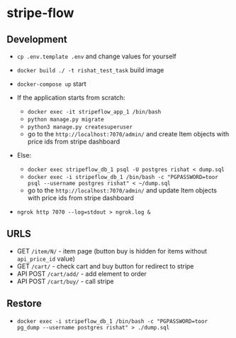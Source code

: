 stripe-flow
===========

Development
-----------

* `cp .env.template .env` and change values for yourself
* `docker build ./ -t rishat_test_task` build image
* `docker-compose up` start

* If the application starts from scratch:
    * `docker exec -it stripeflow_app_1 /bin/bash`
    * `python manage.py migrate`
    * `python3 manage.py createsuperuser` 
    * go to the `http://localhost:7070/admin/` and create Item objects with price ids from stripe dashboard
* Else:
    * `docker exec stripeflow_db_1 psql -U postgres rishat < dump.sql`
    * `docker exec -i stripeflow_db_1 /bin/bash -c "PGPASSWORD=toor psql --username postgres rishat" < ~/dump.sql`
    * go to the `http://localhost:7070/admin/` and update Item objects with price ids from stripe dashboard

* `ngrok http 7070 --log=stdout > ngrok.log &`

URLS
----

* GET `/item/N/` - item page (button buy is hidden for items without `api_price_id` value)
* GET `/cart/` - check cart and buy button for redirect to stripe
* API POST `/cart/add/` - add element to order
* API POST `/cart/buy/` - call stripe

Restore
-------
* `docker exec -i stripeflow_db_1 /bin/bash -c "PGPASSWORD=toor pg_dump --username postgres rishat" > ./dump.sql`



